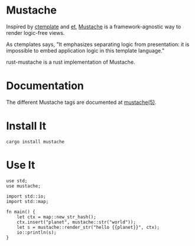 Mustache
========

Inspired by [ctemplate][1] and [et][2], [Mustache][3] is a framework-agnostic way
to render logic-free views.

As ctemplates says, "It emphasizes separating logic from presentation: it is
impossible to embed application logic in this template language."

rust-mustache is a rust implementation of Mustache.

Documentation
=============

The different Mustache tags are documented at [mustache(5)][4].

Install It
==========

    cargo install mustache

Use It
======

    use std;
    use mustache;

    import std::io;
    import std::map;

    fn main() {
        let ctx = map::new_str_hash();
        ctx.insert("planet", mustache::str("world"));
        let s = mustache::render_str("hello {{planet}}", ctx);
        io::println(s);
    }

[1]: http://code.google.com/p/google-ctemplate/
[2]: http://www.ivan.fomichev.name/2008/05/erlang-template-engine-prototype.html
[3]: http://defunkt.github.com/mustache/
[4]: http://mustache.github.com/mustache.5.html
